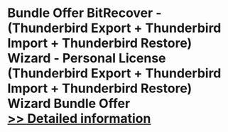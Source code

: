 # Bundle Offer BitRecover - (Thunderbird Export + Thunderbird Import + Thunderbird Restore) Wizard - Personal License<br />(Thunderbird Export + Thunderbird Import + Thunderbird Restore) Wizard Bundle Offer<br />[>> Detailed information](https://secure.shareit.com/shareit/product.html?productid=300998745&affiliateid=200057808)